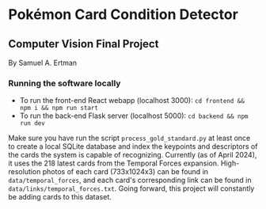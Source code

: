 # Pokémon Card Condition Detector

## Computer Vision Final Project
By Samuel A. Ertman

### Running the software locally

* To run the front-end React webapp (localhost 3000):
`cd frontend && npm i && npm run start`
* To run the back-end Flask server (localhost 5000):
`cd backend && npm run dev`

Make sure you have run the script `process_gold_standard.py` at least once to create a local SQLite database and index the keypoints and descriptors of the cards the system is capable of recognizing. Currently (as of April 2024), it uses the 218 latest cards from the Temporal Forces expansion. High-resolution photos of each card (733x1024x3) can be found in `data/temporal_forces`, and each card's corresponding link can be found in `data/links/temporal_forces.txt`. Going forward, this project will constantly be adding cards to this dataset.